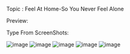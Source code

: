 Topic : Feel At Home-So You Never Feel Alone

Preview:

Type From ScreenShots:

![image](https://user-images.githubusercontent.com/43849911/72004993-907d1b00-3272-11ea-9881-0ae8d087687b.png)
![image](https://user-images.githubusercontent.com/43849911/72005007-94a93880-3272-11ea-929b-4a0211cb8c42.png)
![image](https://user-images.githubusercontent.com/43849911/72005010-983cbf80-3272-11ea-9f7a-8df582c3a977.png)
![image](https://user-images.githubusercontent.com/43849911/72005017-9d9a0a00-3272-11ea-9e19-57186c8a5a9e.png)
![image](https://user-images.githubusercontent.com/43849911/72005023-a25ebe00-3272-11ea-851d-09e86d9688a5.png)
